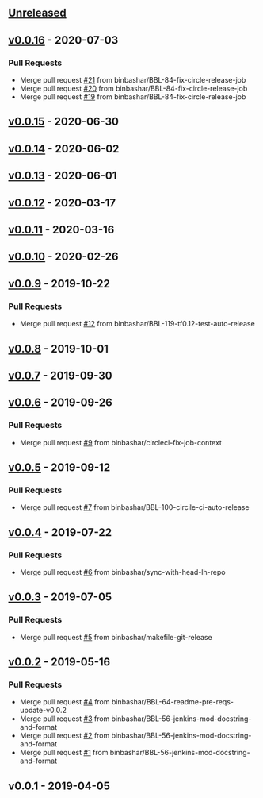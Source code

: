 <a name="unreleased"></a>
## [Unreleased]


<a name="v0.0.16"></a>
## [v0.0.16] - 2020-07-03
### Pull Requests
- Merge pull request [#21](https://github.com/binbashar/jenkins-modules/issues/21) from binbashar/BBL-84-fix-circle-release-job
- Merge pull request [#20](https://github.com/binbashar/jenkins-modules/issues/20) from binbashar/BBL-84-fix-circle-release-job
- Merge pull request [#19](https://github.com/binbashar/jenkins-modules/issues/19) from binbashar/BBL-84-fix-circle-release-job


<a name="v0.0.15"></a>
## [v0.0.15] - 2020-06-30

<a name="v0.0.14"></a>
## [v0.0.14] - 2020-06-02

<a name="v0.0.13"></a>
## [v0.0.13] - 2020-06-01

<a name="v0.0.12"></a>
## [v0.0.12] - 2020-03-17

<a name="v0.0.11"></a>
## [v0.0.11] - 2020-03-16

<a name="v0.0.10"></a>
## [v0.0.10] - 2020-02-26

<a name="v0.0.9"></a>
## [v0.0.9] - 2019-10-22
### Pull Requests
- Merge pull request [#12](https://github.com/binbashar/jenkins-modules/issues/12) from binbashar/BBL-119-tf0.12-test-auto-release


<a name="v0.0.8"></a>
## [v0.0.8] - 2019-10-01

<a name="v0.0.7"></a>
## [v0.0.7] - 2019-09-30

<a name="v0.0.6"></a>
## [v0.0.6] - 2019-09-26
### Pull Requests
- Merge pull request [#9](https://github.com/binbashar/jenkins-modules/issues/9) from binbashar/circleci-fix-job-context


<a name="v0.0.5"></a>
## [v0.0.5] - 2019-09-12
### Pull Requests
- Merge pull request [#7](https://github.com/binbashar/jenkins-modules/issues/7) from binbashar/BBL-100-circile-ci-auto-release


<a name="v0.0.4"></a>
## [v0.0.4] - 2019-07-22
### Pull Requests
- Merge pull request [#6](https://github.com/binbashar/jenkins-modules/issues/6) from binbashar/sync-with-head-lh-repo


<a name="v0.0.3"></a>
## [v0.0.3] - 2019-07-05
### Pull Requests
- Merge pull request [#5](https://github.com/binbashar/jenkins-modules/issues/5) from binbashar/makefile-git-release


<a name="v0.0.2"></a>
## [v0.0.2] - 2019-05-16
### Pull Requests
- Merge pull request [#4](https://github.com/binbashar/jenkins-modules/issues/4) from binbashar/BBL-64-readme-pre-reqs-update-v0.0.2
- Merge pull request [#3](https://github.com/binbashar/jenkins-modules/issues/3) from binbashar/BBL-56-jenkins-mod-docstring-and-format
- Merge pull request [#2](https://github.com/binbashar/jenkins-modules/issues/2) from binbashar/BBL-56-jenkins-mod-docstring-and-format
- Merge pull request [#1](https://github.com/binbashar/jenkins-modules/issues/1) from binbashar/BBL-56-jenkins-mod-docstring-and-format


<a name="v0.0.1"></a>
## v0.0.1 - 2019-04-05

[Unreleased]: https://github.com/binbashar/jenkins-modules/compare/v0.0.16...HEAD
[v0.0.16]: https://github.com/binbashar/jenkins-modules/compare/v0.0.15...v0.0.16
[v0.0.15]: https://github.com/binbashar/jenkins-modules/compare/v0.0.14...v0.0.15
[v0.0.14]: https://github.com/binbashar/jenkins-modules/compare/v0.0.13...v0.0.14
[v0.0.13]: https://github.com/binbashar/jenkins-modules/compare/v0.0.12...v0.0.13
[v0.0.12]: https://github.com/binbashar/jenkins-modules/compare/v0.0.11...v0.0.12
[v0.0.11]: https://github.com/binbashar/jenkins-modules/compare/v0.0.10...v0.0.11
[v0.0.10]: https://github.com/binbashar/jenkins-modules/compare/v0.0.9...v0.0.10
[v0.0.9]: https://github.com/binbashar/jenkins-modules/compare/v0.0.8...v0.0.9
[v0.0.8]: https://github.com/binbashar/jenkins-modules/compare/v0.0.7...v0.0.8
[v0.0.7]: https://github.com/binbashar/jenkins-modules/compare/v0.0.6...v0.0.7
[v0.0.6]: https://github.com/binbashar/jenkins-modules/compare/v0.0.5...v0.0.6
[v0.0.5]: https://github.com/binbashar/jenkins-modules/compare/v0.0.4...v0.0.5
[v0.0.4]: https://github.com/binbashar/jenkins-modules/compare/v0.0.3...v0.0.4
[v0.0.3]: https://github.com/binbashar/jenkins-modules/compare/v0.0.2...v0.0.3
[v0.0.2]: https://github.com/binbashar/jenkins-modules/compare/v0.0.1...v0.0.2
